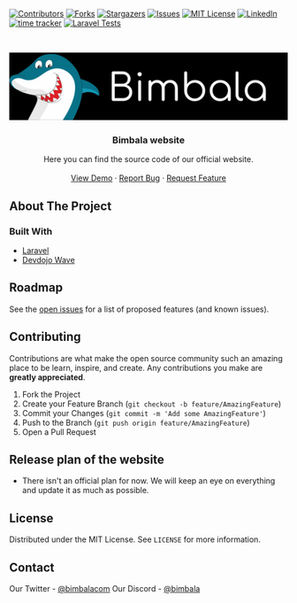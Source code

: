<!--
*** Thanks for checking out this README Template. If you have a suggestion that would
*** make this better, please fork the repo and create a pull request or simply open
*** an issue with the tag "enhancement".
*** Thanks again! Now go create something AMAZING! :D
***
***
***
*** To avoid retyping too much info. Do a search and replace for the following:
*** github_username, repo, twitter_handle, email
-->





<!-- PROJECT SHIELDS -->
<!--
*** I'm using markdown "reference style" links for readability.
*** Reference links are enclosed in brackets [ ] instead of parentheses ( ).
*** See the bottom of this document for the declaration of the reference variables
*** for contributors-url, forks-url, etc. This is an optional, concise syntax you may use.
*** https://www.markdownguide.org/basic-syntax/#reference-style-links
-->
[![Contributors][contributors-shield]][contributors-url]
[![Forks][forks-shield]][forks-url]
[![Stargazers][stars-shield]][stars-url]
[![Issues][issues-shield]][issues-url]
[![MIT License][license-shield]][license-url]
[![LinkedIn][linkedin-shield]][linkedin-url]
[![time tracker](https://wakatime.com/badge/github/Bimbalacom/Website.svg)](https://wakatime.com/badge/github/Bimbalacom/Website)
[![Laravel Tests](https://github.com/Bimbalacom/bimbalacom/actions/workflows/tests.yaml/badge.svg)](https://github.com/Bimbalacom/bimbalacom/actions/workflows/tests.yaml)



<!-- PROJECT LOGO -->
<br />
<p align="center">
  <a href="https://github.com/Bimbalacom/bimbala.com">
    <img src=".github/img/bimbalaLogo.png" alt="Bimbala mascot/logo" width="800">
  </a>

  <h3 align="center">Bimbala website</h3>

  <p align="center">
    Here you can find the source code of our official website.
    <br />
    <br />
    <a href="https://bimbala.com">View Demo</a>
    ·
    <a href="https://github.com/Bimbalacom/bimbalacom/issues/new?assignees=&labels=bug&template=bug_report.md&title=">Report Bug</a>
    ·
    <a href="https://github.com/Bimbalacom/bimbalacom/issues/new?assignees=&labels=enhancement&template=feature_request.md&title=">Request Feature</a>
  </p>
</p>



<!-- TABLE OF CONTENTS -->
<!-- 
## Table of Contents

- [Table of Contents](#table-of-contents)
- [About The Project](#about-the-project)
  - [Built With](#built-with)
- [Roadmap](#roadmap)
- [Contributing](#contributing)
- [Release plan of the website](#release-plan-of-the-website)
- [License](#license)
- [Contact](#contact)
-->


<!-- ABOUT THE PROJECT -->
## About The Project

### Built With

* [Laravel](https://laravel.com)
* [Devdojo Wave](https://github.com/thedevdojo/wave)


<!-- ROADMAP -->
## Roadmap

See the [open issues](https://github.com/Bimbalacom/bimbalacom/issues) for a list of proposed features (and known issues).



<!-- CONTRIBUTING -->
## Contributing

Contributions are what make the open source community such an amazing place to be learn, inspire, and create. Any contributions you make are **greatly appreciated**.

1. Fork the Project
2. Create your Feature Branch (`git checkout -b feature/AmazingFeature`)
3. Commit your Changes (`git commit -m 'Add some AmazingFeature'`)
4. Push to the Branch (`git push origin feature/AmazingFeature`)
5. Open a Pull Request

<!-- RELEASE PLAN OF THE WEBSITE-->
## Release plan of the website

- There isn't an official plan for now. We will keep an eye on everything and update it as much as possible.

<!-- LICENSE -->
## License

Distributed under the MIT License. See `LICENSE` for more information.



<!-- CONTACT -->
## Contact

Our Twitter - [@bimbalacom](https://twitter.com/bimbalacom)
Our Discord - [@bimbala](https://bimbala.com/discord)




<!-- MARKDOWN LINKS & IMAGES -->
<!-- https://www.markdownguide.org/basic-syntax/#reference-style-links -->
[contributors-shield]: https://img.shields.io/github/contributors/Bimbalacom/bimbalacom.svg?style=flat-square
[contributors-url]: https://github.com/Bimbalacom/bimbala.com/graphs/contributors
[forks-shield]: https://img.shields.io/github/forks/Bimbalacom/bimbalacom.svg?style=flat-square
[forks-url]: https://github.com/Bimbalacom/bimbala.com/network/members
[stars-shield]: https://img.shields.io/github/stars/Bimbalacom/bimbalacom.svg?style=flat-square
[stars-url]: https://github.com/Bimbalacom/bimbala.com/stargazers
[issues-shield]: https://img.shields.io/github/issues/Bimbalacom/bimbalacom.svg?style=flat-square
[issues-url]: https://github.com/Bimbalacom/bimbala.com/issues
[license-shield]: https://img.shields.io/github/license/Bimbalacom/bimbalacom.svg?style=flat-square
[license-url]: https://github.com/Bimbalacom/bimbala.com/blob/master/LICENSE.txt
[linkedin-shield]: https://img.shields.io/badge/-LinkedIn-black.svg?style=flat-square&logo=linkedin&colorB=555
[linkedin-url]: https://www.linkedin.com/company/bimbala/
[product-screenshot]: .github/img/demo.png
